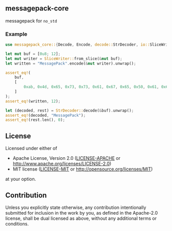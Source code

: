 ## messagepack-core

messagepack for `no_std`

### Example

```rust
use messagepack_core::{Decode, Encode, decode::StrDecoder, io::SliceWriter};

let mut buf = [0u8; 12];
let mut writer = SliceWriter::from_slice(&mut buf);
let written = "MessagePack".encode(&mut writer).unwrap();

assert_eq!(
    buf,
    [
        0xab, 0x4d, 0x65, 0x73, 0x73, 0x61, 0x67, 0x65, 0x50, 0x61, 0x63, 0x6b
    ]
);
assert_eq!(written, 12);

let (decoded, rest) = StrDecoder::decode(&buf).unwrap();
assert_eq!(decoded, "MessagePack");
assert_eq!(rest.len(), 0);
```

## License

Licensed under either of

- Apache License, Version 2.0 ([LICENSE-APACHE](https://github.com/tunamaguro/messagepack-rs/blob/main/LICENSE-APACHE) or http://www.apache.org/licenses/LICENSE-2.0)
- MIT license ([LICENSE-MIT](https://github.com/tunamaguro/messagepack-rs/blob/main/LICENSE-MIT) or http://opensource.org/licenses/MIT)

at your option.

## Contribution
Unless you explicitly state otherwise, any contribution intentionally submitted for inclusion in the work by you, as defined in the Apache-2.0 license, shall be dual licensed as above, without any additional terms or conditions.